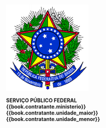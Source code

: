 ![Brasão da República][brasao]

**SERVIÇO PÚBLICO FEDERAL**   
**{{book.contratante.ministerio}}**  
**{{book.contratante.unidade_maior}}**  
**{{book.contratante.unidade_menor}}**  
  
[brasao]: brasao.png
